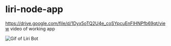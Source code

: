 # liri-node-app

https://drive.google.com/file/d/1Dyx5oTQ2U4e_coSYpcuEnFlHNPfb69qt/view
video of working app

![Gif of Liri Bot](https://gfycat.com/slipperypracticalchinchilla)
